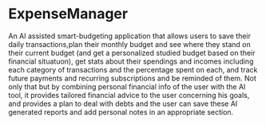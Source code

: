 # ExpenseManager
An AI assisted smart-budgeting application that allows users to save their daily transactions,plan their monthly budget and see where they stand on their current budget (and get a personalized studied budget based on their financial situatuon), get stats about their spendings and incomes including each category of transactions and the percentage spent on each, and track future payments and recurring subscriptions and be reminded of them. Not only that but by combining personal financial info of the user with the AI tool, it provides tailored financial advice to the user concerning his goals, and provides a plan to deal with debts and the user can save these AI generated reports and add personal notes in an appropriate section.
